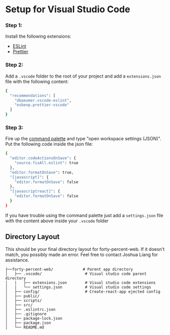 # Setup for Visual Studio Code

### Step 1:
Install the following extensions:
* [ESLint](https://marketplace.visualstudio.com/items?itemName=dbaeumer.vscode-eslint)
* [Prettier](https://marketplace.visualstudio.com/items?itemName=esbenp.prettier-vscode)

### Step 2:
Add a `.vscode` folder to the root of your project and add a `extensions.json` file with the following content:
```bash
{
  "recommendations": [
    "dbaeumer.vscode-eslint", 
    "esbenp.prettier-vscode"
  ]
}
```

### Step 3:
Fire up the [command palette](https://code.visualstudio.com/docs/getstarted/userinterface#_command-palette) and type "open workspace settings (JSON)". Put the following code inside the json file:
```bash
{
  "editor.codeActionsOnSave": {
    "source.fixAll.eslint": true
  },
  "editor.formatOnSave": true,
  "[javascript]": {
    "editor.formatOnSave": false
  },
  "[javascriptreact]": {
    "editor.formatOnSave": false
  }
}
```

If you have trouble using the command palette just add a `settings.json` file with the content above inside your `.vscode` folder

## Directory Layout
This should be your final directory layout for forty-percent-web. If it doesn't match, you possibly made an error. Feel free to contact Joshua Liang for assistance. 

```
├──forty-percent-web/             # Parent app directory
│   ├── .vscode/                   # Visual studio code parent directory
│   |   ├── extensions.json        # Visual studio code extensions
│   |   └── settings.json          # Visual studio code settings
│   ├── config/                    # Create-react-app ejected config
│   ├── public/
│   ├── scripts/
│   ├── src/
│   ├── .eslintrc.json
│   ├── .gitignore
│   ├── package-lock.json
│   ├── package.json
│   └── README.md
```
